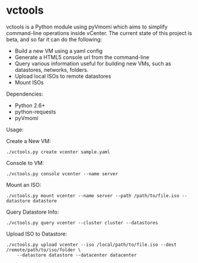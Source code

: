 vctools
======


vctools is a Python module using pyVmomi which aims to simplify command-line operations inside vCenter.  The current state of this project is beta, and so far it can do the following:
  - Build a new VM using a yaml config
  - Generate a HTML5 console url from the command-line
  - Query various information useful for building new VMs, such as datastores, networks, folders.
  - Upload local ISOs to remote datastores
  - Mount ISOs

Dependencies:
  - Python 2.6+
  - python-requests
  - pyVmomi 

Usage:

Create a New VM:

    ./vctools.py create vcenter sample.yaml

Console to VM:

    ./vctools.py console vcenter --name server

Mount an ISO:

    ./vctools.py mount vcenter --name server --path /path/to/file.iso --datastore datastore


Query Datastore Info:

    ./vctools.py query vcenter --cluster cluster --datastores

Upload ISO to Datastore:

    ./vctools.py upload vcenter --iso /local/path/to/file.iso --dest /remote/path/to/iso/folder \
        --datastore datastore --datacenter datacenter

